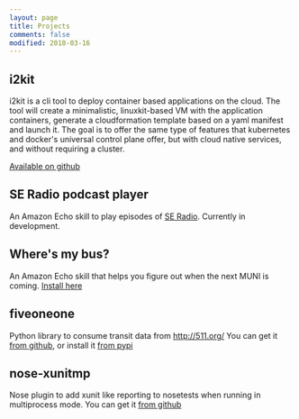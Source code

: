 ```yaml
---
layout: page
title: Projects
comments: false
modified: 2018-03-16
---
```


## i2kit
i2kit is a cli tool to deploy container based applications on the cloud. The tool will create a minimalistic, linuxkit-based VM with the application containers, generate a cloudformation template based on a yaml manifest and launch it. The goal is to offer the same type of features that kubernetes and docker's universal control plane offer, but with cloud native services, and without requiring a cluster.

[Available on github](https://github.com/pchico83/i2kit)


## SE Radio podcast player

An Amazon Echo skill to play episodes of [SE Radio](http://www.se-radio.net).
Currently in development.


## Where's my bus?

An Amazon Echo skill that helps you figure out when the next MUNI is coming.
[Install here](http://alexa.amazon.com/spa/index.html#skills/dp/B06WD8FQL1/?ref=skill_dsk_skb_sr_0)

## fiveoneone

Python library to consume transit data from http://511.org/
You can get it [from github](https://github.com/rberrelleza/511-transit), or install it [from pypi](https://pypi.python.org/pypi/fiveoneone)

## nose-xunitmp

Nose plugin to add xunit like reporting to nosetests when running in multiprocess mode.
You can get it [from github](https://github.com/rberrelleza/nose-xunitmp)